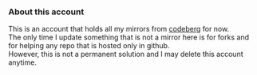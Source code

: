 ### About this account

This is an account that holds all my mirrors from [codeberg][1] for now.  
The only time I update something that is not a mirror here is for forks and for helping any repo that is hosted only in github.  
However, this is not a permanent solution and I may delete this account anytime.

[1]:https://codeberg.org/viata
